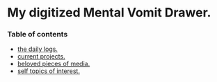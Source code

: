 # My digitized Mental Vomit Drawer.
### Table of contents
- [the daily logs.](./logs.md)
- [current projects.](./projects.md)
- [beloved pieces of media.](./belovedmedia.md)
- [self topics of interest.](.selfinterest.md)
